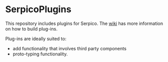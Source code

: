 # SerpicoPlugins
This repository includes plugins for Serpico. The [wiki](https://github.com/SerpicoProject/SerpicoPlugins/wiki/Main-Page) has more information on how to build plug-ins.


Plug-ins are ideally suited to:
- add functionality that involves third party components
- proto-typing functionality.